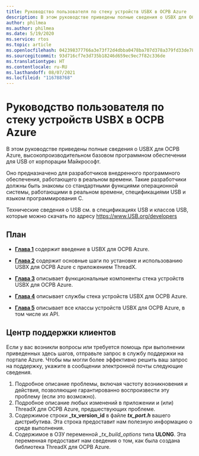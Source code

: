 ```yaml
---
title: Руководство пользователя по стеку устройств USBX в ОСРВ Azure
description: В этом руководстве приведены полные сведения о USBX для ОСРВ Azure, высокопроизводительном базовом программном обеспечении для USB от корпорации Майкрософт.
author: philmea
ms.author: philmea
ms.date: 5/19/2020
ms.service: rtos
ms.topic: article
ms.openlocfilehash: 042398377766a3e73f72d4dbba0478ba707d378a379fd33de7808675eb96f257
ms.sourcegitcommit: 93d716cf7e3d735b18246d659ec9ec7f82c336de
ms.translationtype: HT
ms.contentlocale: ru-RU
ms.lasthandoff: 08/07/2021
ms.locfileid: "116788768"
---
```

# <a name="azure-rtos-usbx-device-stack-user-guide"></a>Руководство пользователя по стеку устройств USBX в ОСРВ Azure

В этом руководстве приведены полные сведения о USBX для ОСРВ Azure, высокопроизводительном базовом программном обеспечении для USB от корпорации Майкрософт.

Оно предназначено для разработчиков внедренного программного обеспечения, работающего в реальном времени. Такие разработчики должны быть знакомы со стандартными функциями операционной системы, работающими в реальном времени, спецификациями USB и языком программирования C.

Технические сведения о USB см. в спецификациях USB и классов USB, которые можно скачать по адресу https://www.USB.org/developers

## <a name="organization"></a>План

- [**Глава 1**](usbx-device-stack-1.md) содержит введение в USBX для ОСРВ Azure.

- [**Глава 2**](usbx-device-stack-2.md) содержит основные шаги по установке и использованию USBX для ОСРВ Azure с приложением ThreadX.

- [**Глава 3**](usbx-device-stack-3.md) описывает функциональные компоненты стека устройств USBX для ОСРВ Azure.

- [**Глава 4**](usbx-device-stack-4.md) описывает службы стека устройств USBX для ОСРВ Azure.

- [**Глава 5**](usbx-device-stack-5.md) описывает все классы устройств USBX для ОСРВ Azure, в том числе их API.

## <a name="customer-support-center"></a>Центр поддержки клиентов

Если у вас возникли вопросы или требуется помощь при выполнении приведенных здесь шагов, отправьте запрос в службу поддержки на портале Azure. Чтобы мы могли более эффективно решить ваш запрос на поддержку, укажите в сообщении электронной почты следующие сведения.

1. Подробное описание проблемы, включая частоту возникновения и действия, позволяющие гарантированно воспроизвести эту проблему (если это возможно).
2. Подробное описание любых изменений в приложении и (или) ThreadX для ОСРВ Azure, предшествующих проблеме.
3. Содержимое строки **_tx_version_id** в файле **_tx_port.h_** вашего дистрибутива. Эта строка предоставит нам полезную информацию о среде выполнения.
4. Содержимое в ОЗУ переменной *_tx_build_options* типа **ULONG**. Эта переменная предоставит нам сведения о том, как была создана библиотека ThreadX для ОСРВ Azure.
